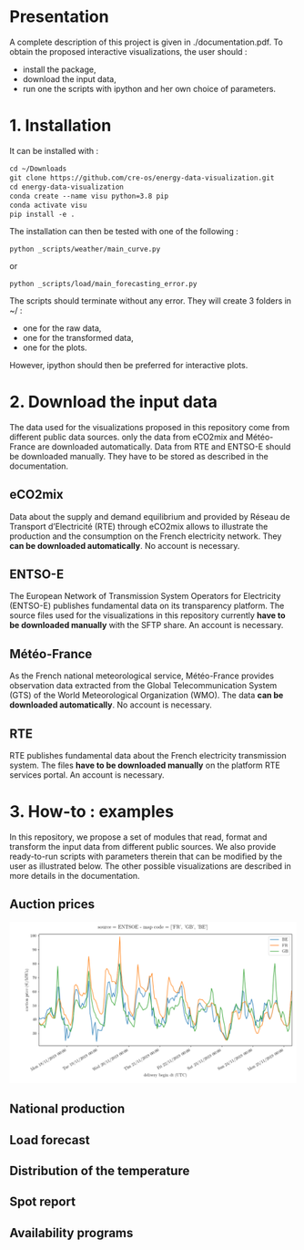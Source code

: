 # Presentation
A complete description of this project is given in ./documentation.pdf.
To obtain the proposed interactive visualizations, the user should :
* install the package, 
* download the input data,
* run one the scripts with ipython and her own choice of parameters.

# 1. Installation
It can be installed with :
```
cd ~/Downloads
git clone https://github.com/cre-os/energy-data-visualization.git
cd energy-data-visualization
conda create --name visu python=3.8 pip
conda activate visu
pip install -e .
```
The installation can then be tested with one of the following :
```
python _scripts/weather/main_curve.py
```
or 
```
python _scripts/load/main_forecasting_error.py
```
The scripts should terminate without any error.
They will create 3 folders in ~/ : 
- one for the raw data,
- one for the transformed data,
- one for the plots.

However, ipython should then be preferred for interactive plots.

# 2. Download the input data
The data used for the visualizations proposed in this repository come from different public data sources.
only the data from eCO2mix and Météo-France are downloaded automatically.
Data from RTE and ENTSO-E should be downloaded manually.
They have to be stored as described in the documentation.
## eCO2mix
Data about the supply and demand equilibrium and provided by Réseau de Transport d’Electricité (RTE) through eCO2mix allows to illustrate the production and the consumption on the French electricity network.
They **can be downloaded automatically**.
No account is necessary.
## ENTSO-E
The European Network of Transmission System Operators for Electricity (ENTSO-E) publishes fundamental data on its transparency platform.
The source files used for the visualizations in this repository currently **have to be downloaded manually** with the SFTP share.
An account is necessary.
## Météo-France
As the French national meteorological service, Météo-France provides observation data extracted from the Global Telecommunication System (GTS) of the World Meteorological Organization (WMO).
The data **can be downloaded automatically**.
No account is necessary.
## RTE
RTE publishes fundamental data about the French electricity transmission system.
The files **have to be downloaded manually** on the platform RTE services portal.
An account is necessary.

# 3. How-to : examples
In this repository, we propose a set of modules that read, format and transform the input data from different public sources.
We also provide ready-to-run scripts with parameters therein that can be modified by the user as illustrated below.
The other possible visualizations are described in more details in the documentation.

## Auction prices
![Auction prices](examples/auction_prices.png)

## National production

## Load forecast

## Distribution of the temperature

## Spot report

## Availability programs







